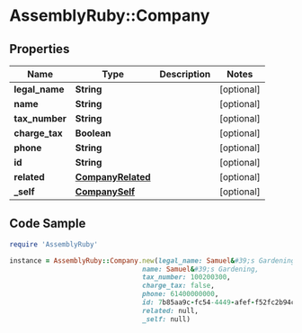 # AssemblyRuby::Company

## Properties

Name | Type | Description | Notes
------------ | ------------- | ------------- | -------------
**legal_name** | **String** |  | [optional] 
**name** | **String** |  | [optional] 
**tax_number** | **String** |  | [optional] 
**charge_tax** | **Boolean** |  | [optional] 
**phone** | **String** |  | [optional] 
**id** | **String** |  | [optional] 
**related** | [**CompanyRelated**](CompanyRelated.md) |  | [optional] 
**_self** | [**CompanySelf**](CompanySelf.md) |  | [optional] 

## Code Sample

```ruby
require 'AssemblyRuby'

instance = AssemblyRuby::Company.new(legal_name: Samuel&#39;s Gardening Pty Ltd,
                                 name: Samuel&#39;s Gardening,
                                 tax_number: 100200300,
                                 charge_tax: false,
                                 phone: 61400000000,
                                 id: 7b85aa9c-fc54-4449-afef-f52fc2b94cd3,
                                 related: null,
                                 _self: null)
```


